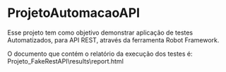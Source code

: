 # ProjetoAutomacaoAPI

Esse projeto tem como objetivo demonstrar aplicação de testes Automatizados, para API REST, através da ferramenta Robot Framework.

O documento que contém o relatório da execução dos testes é: Projeto_FakeRestAPI\results\report.html
